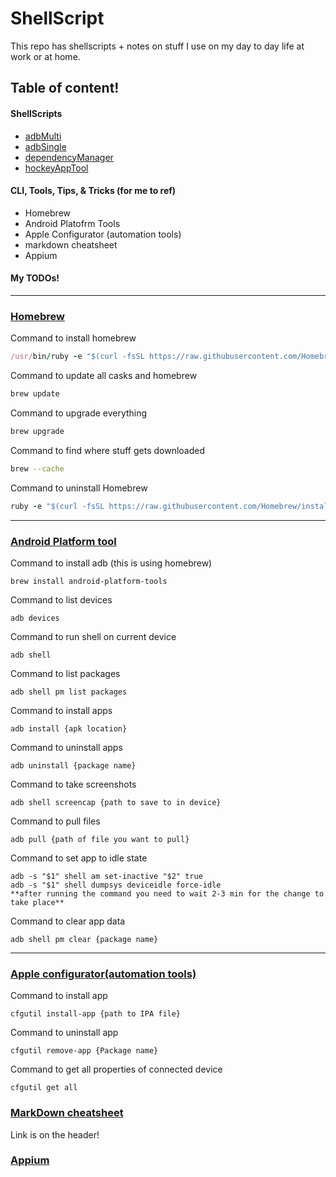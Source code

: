 # ShellScript
This repo has shellscripts + notes on stuff I use on my day to day life at work or at home.

## Table of content!
#### ShellScripts
- [adbMulti](/adbMulti)
- [adbSingle](https://github.com/JuKyoKim/shellScripts/tree/master/adbSingle)
- [dependencyManager](https://github.com/JuKyoKim/shellScripts/tree/master/dependencyManager)
- [hockeyAppTool](https://github.com/JuKyoKim/shellScripts/tree/master/hockey)

#### CLI, Tools, Tips, & Tricks (for me to ref)
- Homebrew
- Android Platofrm Tools
- Apple Configurator (automation tools)
- markdown cheatsheet
- Appium

#### My TODOs!

---

### [Homebrew](https://brew.sh/)

Command to install homebrew
```ruby
/usr/bin/ruby -e "$(curl -fsSL https://raw.githubusercontent.com/Homebrew/install/master/install)"
```

Command to update all casks and homebrew
```bash
brew update
```

Command to upgrade everything
```bash
brew upgrade 
```

Command to find where stuff gets downloaded
```bash
brew --cache
```

Command to uninstall Homebrew
```ruby
ruby -e "$(curl -fsSL https://raw.githubusercontent.com/Homebrew/install/master/uninstall)"
```

---

### [Android Platform tool](https://developer.android.com/studio/releases/platform-tools.html)

Command to install adb (this is using homebrew)
```shell
brew install android-platform-tools
```

Command to list devices
```shell
adb devices
```

Command to run shell on current device
```shell
adb shell
```

Command to list packages
```shell
adb shell pm list packages
```

Command to install apps
```shell
adb install {apk location}
```

Command to uninstall apps
```shell
adb uninstall {package name}
```

Command to take screenshots
```shell
adb shell screencap {path to save to in device}
```

Command to pull files
```shell
adb pull {path of file you want to pull}
```

Command to set app to idle state
```shell
adb -s "$1" shell am set-inactive "$2" true
adb -s "$1" shell dumpsys deviceidle force-idle
**after running the command you need to wait 2-3 min for the change to take place**
```

Command to clear app data
```shell
adb shell pm clear {package name}
```

---

### [Apple configurator(automation tools)](https://itunes.apple.com/us/app/apple-configurator-2/id1037126344?mt=12)

Command to install app
```shell
cfgutil install-app {path to IPA file}
```

Command to uninstall app
```shell
cfgutil remove-app {Package name}
```

Command to get all properties of connected device 
```shell
cfgutil get all
```

### [MarkDown cheatsheet](https://github.com/adam-p/markdown-here/wiki/Markdown-Cheatsheet#hr)
Link is on the header!

### [Appium](http://appium.io/)











